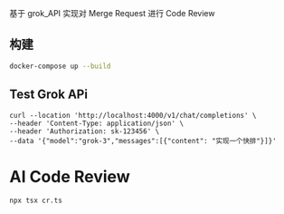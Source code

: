 基于 grok_API 实现对 Merge Request 进行 Code Review

## 构建

```bash
docker-compose up --build
```

## Test Grok APi

```
curl --location 'http://localhost:4000/v1/chat/completions' \
--header 'Content-Type: application/json' \
--header 'Authorization: sk-123456' \
--data '{"model":"grok-3","messages":[{"content": "实现一个快排"}]}'
```

# AI Code Review

```
npx tsx cr.ts
```
